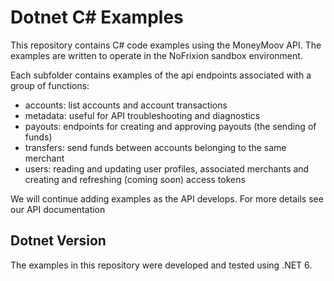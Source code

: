 # Dotnet C# Examples
This repository contains C# code examples using the MoneyMoov API. The examples are written to operate in the NoFrixion sandbox environment.

Each subfolder contains examples of the api endpoints associated with a group of functions:

- accounts: list accounts and account transactions
- metadata: useful for API troubleshooting and diagnostics
- payouts: endpoints for creating and approving payouts (the sending of funds)
- transfers: send funds between accounts belonging to the same merchant
- users: reading and updating user profiles, associated merchants and creating and refreshing (coming soon) access tokens

We will continue adding examples as the API develops. For more details see our API documentation

## Dotnet Version
The examples in this repository were developed and tested using .NET 6.
